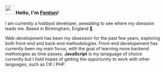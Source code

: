 ### <img src="https://media.giphy.com/media/hvRJCLFzcasrR4ia7z/giphy.gif" width="30px"> Hello, I'm [Fenton](https://silly-albattani-36984d.netlify.app/)!

I am currently a hobbyst developer, awwaiting to see where my obession leads me. Based in Birmingham, England 🏴󠁧󠁢󠁥󠁮󠁧󠁿.

Web-development has been my obsession for the past few years, exploring both front-end and back-end methodologies. Front-end developement has currently been my main focus, with the goal of learning more backend methologies as time passes. <strong>JavaScript</strong> is my lanaguage of choice currently but I hold hopes of getting the opportunity to work with other languages, such as C# / PHP.
<!--
**F-Treasure1990/F-Treasure1990** is a ✨ _special_ ✨ repository because its `README.md` (this file) appears on your GitHub profile.

Here are some ideas to get you started:

- 🔭 I’m currently working on ...
- 🌱 I’m currently learning ...
- 👯 I’m looking to collaborate on ...
- 🤔 I’m looking for help with ...
- 💬 Ask me about ...
- 📫 How to reach me: ...
- 😄 Pronouns: ...
- ⚡ Fun fact: ...
-->
